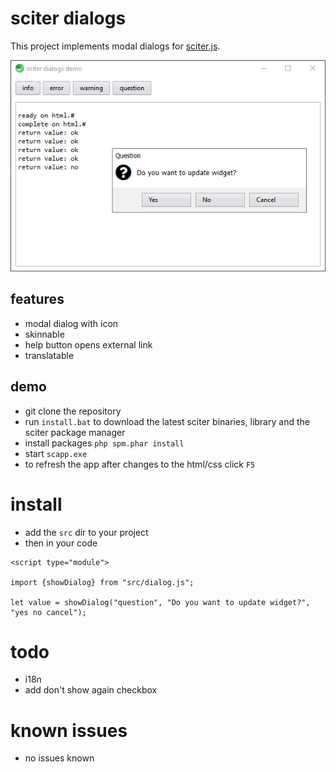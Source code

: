 # sciter dialogs

This project implements modal dialogs for [sciter.js](https://sciter.com/).

![sciter dialogs screenshot](screenshot.png)

## features

- modal dialog with icon
- skinnable
- help button opens external link
- translatable

## demo

- git clone the repository
- run `install.bat` to download the latest sciter binaries, library and the sciter package manager
- install packages `php spm.phar install`
- start `scapp.exe`
- to refresh the app after changes to the html/css click `F5`

# install

- add the `src` dir to your project
- then in your code

```
<script type="module">

import {showDialog} from "src/dialog.js";

let value = showDialog("question", "Do you want to update widget?", "yes no cancel");
```

# todo

- i18n
- add don't show again checkbox

# known issues

- no issues known
